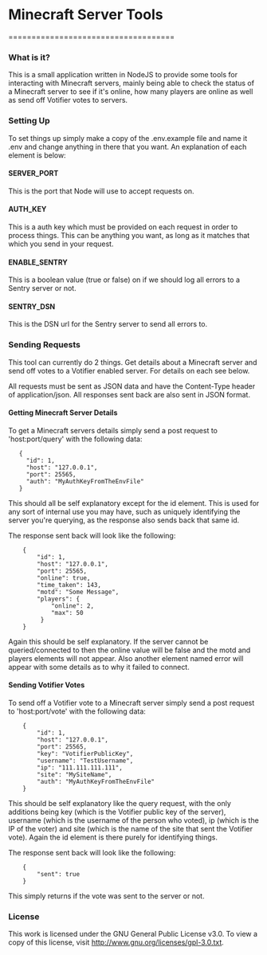 # Minecraft Server Tools
====================================

### What is it?
This is a small application written in NodeJS to provide some tools for interacting with Minecraft servers, mainly being able to check the status of a Minecraft server to see if it's online, how many players are online as well as send off Votifier votes to servers.

### Setting Up
To set things up simply make a copy of the .env.example file and name it .env and change anything in there that you want. An explanation of each element is below:

#### SERVER_PORT
This is the port that Node will use to accept requests on.

#### AUTH_KEY
This is a auth key which must be provided on each request in order to process things. This can be anything you want, as long as it matches that which you send in your request.

#### ENABLE_SENTRY
This is a boolean value (true or false) on if we should log all errors to a Sentry server or not.

#### SENTRY_DSN
This is the DSN url for the Sentry server to send all errors to.

### Sending Requests
This tool can currently do 2 things. Get details about a Minecraft server and send off votes to a Votifier enabled server. For details on each see below.

All requests must be sent as JSON data and have the Content-Type header of application/json. All responses sent back are also sent in JSON format.

#### Getting Minecraft Server Details
To get a Minecraft servers details simply send a post request to 'host:port/query' with the following data:

```
   {
     "id": 1,
     "host": "127.0.0.1",
     "port": 25565,
     "auth": "MyAuthKeyFromTheEnvFile"
   }
```

This should all be self explanatory except for the id element. This is used for any sort of internal use you may have, such as uniquely identifying the server you're querying, as the response also sends back that same id.

The response sent back will look like the following:

```
    {
        "id": 1,
        "host": "127.0.0.1",
        "port": 25565,
        "online": true,
        "time_taken": 143,
        "motd": "Some Message",
        "players": {
            "online": 2,
            "max": 50
         }
    }
```

Again this should be self explanatory. If the server cannot be queried/connected to then the online value will be false and the motd and players elements will not appear. Also another element named error will appear with some details as to why it failed to connect.

#### Sending Votifier Votes
To send off a Votifier vote to a Minecraft server simply send a post request to 'host:port/vote' with the following data:

```
    {
        "id": 1,
        "host": "127.0.0.1",
        "port": 25565,
        "key": "VotifierPublicKey",
        "username": "TestUsername",
        "ip": "111.111.111.111",
        "site": "MySiteName",
        "auth": "MyAuthKeyFromTheEnvFile"
    }
```

This should be self explanatory like the query request, with the only additions being key (which is the Votifier public key of the server), username (which is the username of the person who voted), ip (which is the IP of the voter) and site (which is the name of the site that sent the Votifier vote). Again the id element is there purely for identifying things.

The response sent back will look like the following:

```
    {
        "sent": true
    }
```

This simply returns if the vote was sent to the server or not.

### License

This work is licensed under the GNU General Public License v3.0. To view a copy of this license, visit http://www.gnu.org/licenses/gpl-3.0.txt.